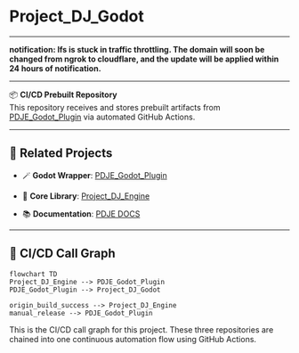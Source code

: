# Project_DJ_Godot

---

**notification: lfs is stuck in traffic throttling. The domain will soon be changed from ngrok to cloudflare, and the update will be applied within 24 hours of notification.**

---


📦 **CI/CD Prebuilt Repository**  
This repository receives and stores prebuilt artifacts from [PDJE_Godot_Plugin](https://github.com/Rliop913/PDJE_Godot_Plugin) via automated GitHub Actions.

---


## 🔗 Related Projects
- 🪄 **Godot Wrapper**: [PDJE_Godot_Plugin](https://github.com/Rliop913/PDJE_Godot_Plugin)

- 🧱 **Core Library**: [Project_DJ_Engine](https://github.com/Rliop913/Project_DJ_Engine)

- 📚 **Documentation**: [PDJE DOCS](https://rliop913.github.io/Project_DJ_Engine)

---

## 🔁 CI/CD Call Graph

```mermaid
flowchart TD
Project_DJ_Engine --> PDJE_Godot_Plugin
PDJE_Godot_Plugin --> Project_DJ_Godot

origin_build_success --> Project_DJ_Engine
manual_release --> PDJE_Godot_Plugin
```
This is the CI/CD call graph for this project.
These three repositories are chained into one continuous automation flow using GitHub Actions.
